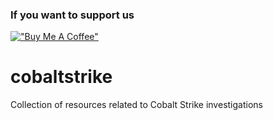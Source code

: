<h3>If you want to support us</h3>

[!["Buy Me A Coffee"](https://www.buymeacoffee.com/assets/img/custom_images/orange_img.png)](https://www.buymeacoffee.com/invictusir)

# cobaltstrike
Collection of resources related to Cobalt Strike investigations
